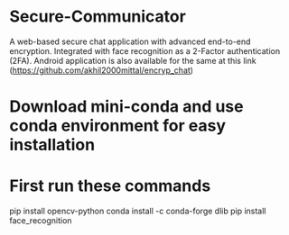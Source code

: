 # Secure-Communicator

A web-based secure chat application with advanced end-to-end encryption.
Integrated with face recognition as a 2-Factor authentication (2FA).
Android application is also available for the same at this link (https://github.com/akhil2000mittal/encryp_chat)

# Download mini-conda and use conda environment for easy installation
# First run these commands

pip install opencv-python
conda install -c conda-forge dlib
pip install face_recognition
